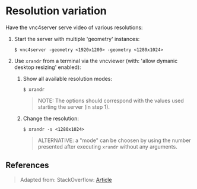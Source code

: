 # Resolution variation

Have the vnc4server serve video of various resolutions:

1. Start the server with multiple 'geometry' instances:

	```
	$ vnc4server -geometry <1920x1200> -geometry <1280x1024>
	```

2. Use `xrandr` from a terminal via the vncviewer (with: 'allow dymanic desktop resizing' enabled):

	1. Show all available resolution modes:

		```
		$ xrandr
		```
		> NOTE: The options should correspond with the values used starting the server (in step 1).

	2. Change the resolution:

	 	```
		$ xrandr -s <1280x1024>
		```

		> ALTERNATIVE: a "mode" can be choosen by using the number presented after executing `xrandr` without any arguments.


## References

> Adapted from: StackOverflow:
[Article][1]


<!-- REFERENCES -->

[1]:http://stackoverflow.com/a/8388065/6737459


<!-- NGREP ONELINERS

>>> Start vnc server:             $ vnc4server -geometry <1920x1200> -geometry <1280x1024>
>>> Recall vnc resolution option: $ xrandr
>>> Change vnc resolution:        $ xrandr -s <1280x1024>

-->
